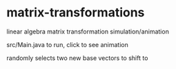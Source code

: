 # matrix-transformations

linear algebra matrix transformation simulation/animation

src/Main.java to run, click to see animation

randomly selects two new base vectors to shift to

